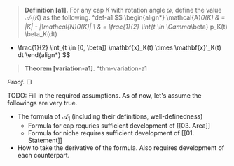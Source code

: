 > __Definition [a1].__ For any cap $K$ with rotation angle $\omega$, define the value $\mathcal{A}_1(K)$ as the following. ^def-a1
$$
\begin{align*}
\mathcal{A}_0(K) & = |K| - |\mathcal{N}_0(K)| \\ 
& = \frac{1}{2} \int_{t \in \Gamma_\beta} p_K(t) \beta_K(dt)
- \frac{1}{2} \int_{t \in [0, \beta]} \mathbf{x}_K(t) \times \mathbf{x}'_K(t) dt
\end{align*}
$$

> __Theorem [variation-a1].__  ^thm-variation-a1

_Proof._  □

TODO: Fill in the required assumptions. As of now, let's assume the followings are very true.
- The formula of $\mathcal{A}_1$ (including their definitions, well-definedness)
	- Formula for cap requries sufficient development of [[03. Area]]
	- Formula for niche requires sufficient development of [[01. Statement]]
- How to take the derivative of the formula. Also requires development of each counterpart.